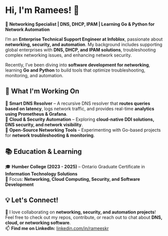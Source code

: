 # Hi, I'm Ramees! 👋  

🔹 **Networking Specialist | DNS, DHCP, IPAM | Learning Go & Python for Network Automation**  

I’m an **Enterprise Technical Support Engineer at Infoblox**, passionate about **networking, security, and automation**. My background includes supporting global enterprises with **DNS, DHCP, and IPAM solutions**, troubleshooting complex networking issues, and enhancing network security.  

Recently, I’ve been diving into **software development for networking**, learning **Go and Python** to build tools that optimize troubleshooting, monitoring, and automation.  

## **🌟 What I'm Working On**  
🚀 **Smart DNS Resolver** – A recursive DNS resolver that **routes queries based on latency**, logs network traffic, and provides real-time **analytics using Prometheus & Grafana**.  
🚀 **Cloud & Security Automation** – Exploring **cloud-native DDI solutions, DNS security, and network visibility**.  
🚀 **Open-Source Networking Tools** – Experimenting with Go-based projects for **network troubleshooting & monitoring**.  

## **📚 Education & Learning**  
🎓 **Humber College (2023 - 2025)** – Ontario Graduate Certificate in **Information Technology Solutions**  
🎯 Focus: **Networking, Cloud Computing, Security, and Software Development**  

## **💡 Let's Connect!**  
🚀 I love collaborating on **networking, security, and automation projects**! Feel free to check out my repos, contribute, or reach out to chat about **DNS, cloud, or networking software**.  
📫 **Find me on LinkedIn:** [linkedin.com/in/rameeskr](https://linkedin.com/rameeskr)  
